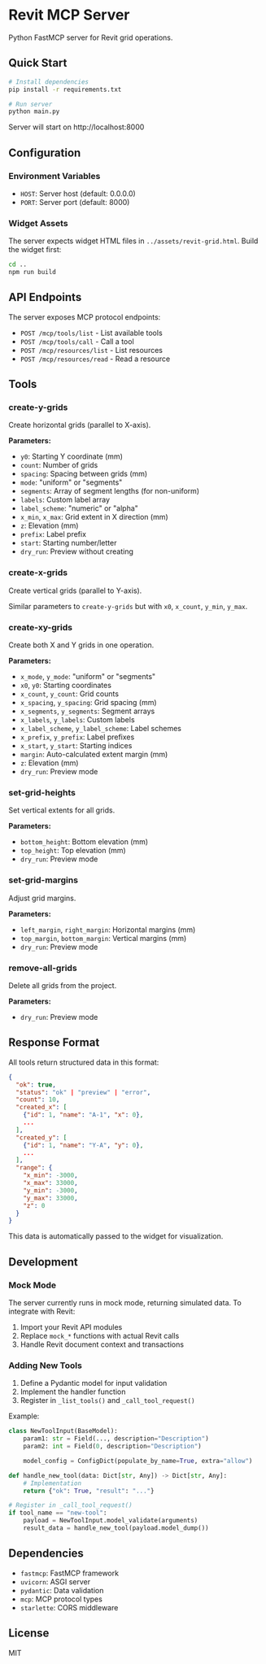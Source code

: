 # Revit MCP Server

Python FastMCP server for Revit grid operations.

## Quick Start

```bash
# Install dependencies
pip install -r requirements.txt

# Run server
python main.py
```

Server will start on http://localhost:8000

## Configuration

### Environment Variables

- `HOST`: Server host (default: 0.0.0.0)
- `PORT`: Server port (default: 8000)

### Widget Assets

The server expects widget HTML files in `../assets/revit-grid.html`. Build the widget first:

```bash
cd ..
npm run build
```

## API Endpoints

The server exposes MCP protocol endpoints:

- `POST /mcp/tools/list` - List available tools
- `POST /mcp/tools/call` - Call a tool
- `POST /mcp/resources/list` - List resources
- `POST /mcp/resources/read` - Read a resource

## Tools

### create-y-grids

Create horizontal grids (parallel to X-axis).

**Parameters:**
- `y0`: Starting Y coordinate (mm)
- `count`: Number of grids
- `spacing`: Spacing between grids (mm)
- `mode`: "uniform" or "segments"
- `segments`: Array of segment lengths (for non-uniform)
- `labels`: Custom label array
- `label_scheme`: "numeric" or "alpha"
- `x_min`, `x_max`: Grid extent in X direction (mm)
- `z`: Elevation (mm)
- `prefix`: Label prefix
- `start`: Starting number/letter
- `dry_run`: Preview without creating

### create-x-grids

Create vertical grids (parallel to Y-axis).

Similar parameters to `create-y-grids` but with `x0`, `x_count`, `y_min`, `y_max`.

### create-xy-grids

Create both X and Y grids in one operation.

**Parameters:**
- `x_mode`, `y_mode`: "uniform" or "segments"
- `x0`, `y0`: Starting coordinates
- `x_count`, `y_count`: Grid counts
- `x_spacing`, `y_spacing`: Grid spacing (mm)
- `x_segments`, `y_segments`: Segment arrays
- `x_labels`, `y_labels`: Custom labels
- `x_label_scheme`, `y_label_scheme`: Label schemes
- `x_prefix`, `y_prefix`: Label prefixes
- `x_start`, `y_start`: Starting indices
- `margin`: Auto-calculated extent margin (mm)
- `z`: Elevation (mm)
- `dry_run`: Preview mode

### set-grid-heights

Set vertical extents for all grids.

**Parameters:**
- `bottom_height`: Bottom elevation (mm)
- `top_height`: Top elevation (mm)
- `dry_run`: Preview mode

### set-grid-margins

Adjust grid margins.

**Parameters:**
- `left_margin`, `right_margin`: Horizontal margins (mm)
- `top_margin`, `bottom_margin`: Vertical margins (mm)
- `dry_run`: Preview mode

### remove-all-grids

Delete all grids from the project.

**Parameters:**
- `dry_run`: Preview mode

## Response Format

All tools return structured data in this format:

```json
{
  "ok": true,
  "status": "ok" | "preview" | "error",
  "count": 10,
  "created_x": [
    {"id": 1, "name": "A-1", "x": 0},
    ...
  ],
  "created_y": [
    {"id": 1, "name": "Y-A", "y": 0},
    ...
  ],
  "range": {
    "x_min": -3000,
    "x_max": 33000,
    "y_min": -3000,
    "y_max": 33000,
    "z": 0
  }
}
```

This data is automatically passed to the widget for visualization.

## Development

### Mock Mode

The server currently runs in mock mode, returning simulated data. To integrate with Revit:

1. Import your Revit API modules
2. Replace `mock_*` functions with actual Revit calls
3. Handle Revit document context and transactions

### Adding New Tools

1. Define a Pydantic model for input validation
2. Implement the handler function
3. Register in `_list_tools()` and `_call_tool_request()`

Example:

```python
class NewToolInput(BaseModel):
    param1: str = Field(..., description="Description")
    param2: int = Field(0, description="Description")

    model_config = ConfigDict(populate_by_name=True, extra="allow")

def handle_new_tool(data: Dict[str, Any]) -> Dict[str, Any]:
    # Implementation
    return {"ok": True, "result": "..."}

# Register in _call_tool_request()
if tool_name == "new-tool":
    payload = NewToolInput.model_validate(arguments)
    result_data = handle_new_tool(payload.model_dump())
```

## Dependencies

- `fastmcp`: FastMCP framework
- `uvicorn`: ASGI server
- `pydantic`: Data validation
- `mcp`: MCP protocol types
- `starlette`: CORS middleware

## License

MIT
